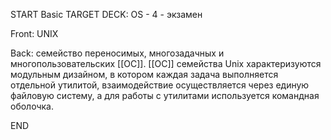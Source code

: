 START
Basic
TARGET DECK: OS - 4 - экзамен

Front: UNIX  


Back: семейство переносимых, многозадачных и многопользовательских [[ОС]].
[[ОС]] семейства Unix характеризуются модульным дизайном, в котором каждая задача выполняется отдельной утилитой, 
взаимодействие осуществляется через единую файловую систему, а для работы с утилитами используется командная оболочка.
<!--ID: 1663427618403-->
END 